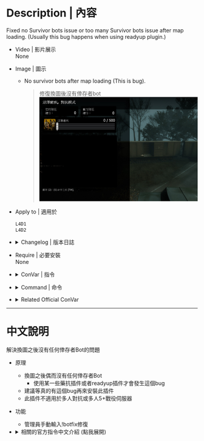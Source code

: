 # Description | 內容
Fixed no Survivor bots issue or too many Survivor bots issue after map loading.
(Usually this bug happens when using readyup plugin.)

* Video | 影片展示
<br>None

* Image | 圖示
	* No survivor bots after map loading (This is bug).
		> 修復換圖後沒有倖存者bot
		<br/>![fix_botkick_1](image/fix_botkick_1.jpg)

* Apply to | 適用於
	```
	L4D1
	L4D2
	```

* <details><summary>Changelog | 版本日誌</summary>

	* v1.3
		* Remake Code
</details>

* Require | 必要安裝
<br>None

* <details><summary>ConVar | 指令</summary>

	None
</details>

* <details><summary>Command | 命令</summary>

	* **Trying to fix wrong numbers of survivor bots in server. (Adm required: ADMFLAG_ROOT)**
		```php
		sm_botfix
		```
</details>

* <details><summary>Related Official ConVar</summary>

	```php
    // Max # of survivors
    sm_cvar survivor_limit 4
    ```
</details>    

- - - -
# 中文說明
解決換圖之後沒有任何倖存者Bot的問題

* 原理
    * 換圖之後偶而沒有任何倖存者Bot
        * 使用某一些藥抗插件或者readyup插件才會發生這個bug
    * 建議等真的有這個bug再來安裝此插件
    * 此插件不適用於多人對抗或多人5+戰役伺服器
    
* 功能
    * 管理員手動輸入!botfix修復

* <details><summary>相關的官方指令中文介紹 (點我展開)</summary>

	```php
    // 倖存者最大數量限制
    sm_cvar survivor_limit 4
    ```
</details>    
